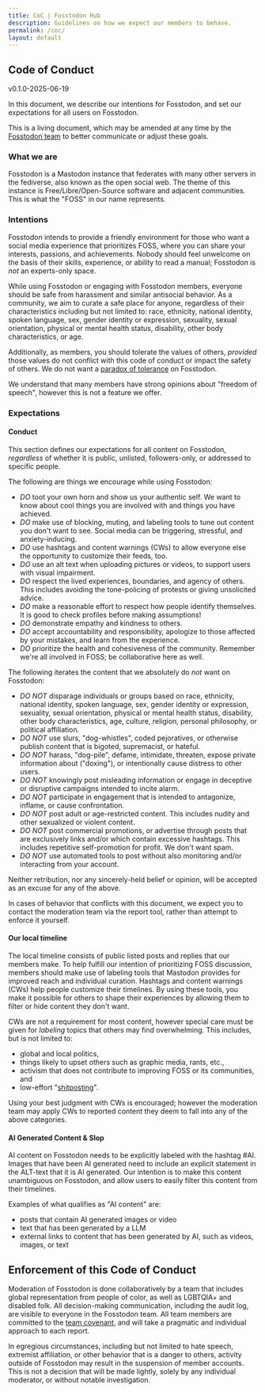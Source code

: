 ```yaml
---
title: CoC | Fosstodon Hub
description: Guidelines on how we expect our members to behave.
permalink: /coc/
layout: default
---
```

## Code of Conduct
v0.1.0-2025-06-19

In this document, we describe our intentions for Fosstodon, and set our expectations for all users on Fosstodon.

This is a living document, which may be amended at any time by the [Fosstodon team](https://hub.fosstodon.org/team) to better communicate or adjust these goals.

### What we are

Fosstodon is a Mastodon instance that federates with many other servers in the fediverse, also known as the open social web. The theme of this instance is Free/Libre/Open-Source software and adjacent communities. This is what the "FOSS" in our name represents.

### Intentions

Fosstodon intends to provide a friendly environment for those who want a social media experience that prioritizes FOSS, where you can share your interests, passions, and achievements. Nobody should feel unwelcome on the basis of their skills, experience, or ability to read a manual; Fosstodon is *not* an experts-only space.

While using Fosstodon or engaging with Fosstodon members, everyone should be safe from harassment and similar antisocial behavior. As a community, we aim to curate a safe place for anyone, regardless of their characteristics including but not limited to: race, ethnicity, national identity, spoken language, sex, gender identity or expression, sexuality, sexual orientation, physical or mental health status, disability, other body characteristics, or age.

Additionally, as members, you should tolerate the values of others, *provided* those values do not conflict with this code of conduct or impact the safety of others. We do not want a [paradox of tolerance](https://en.wikipedia.org/wiki/Paradox_of_tolerance) on Fosstodon.

We understand that many members have strong opinions about "freedom of speech", however this is not a feature we offer.

### Expectations

#### Conduct

This section defines our expectations for all content on Fosstodon, *regardless* of whether it is public, unlisted, followers-only, or addressed to specific people.

The following are things we encourage while using Fosstodon:
- *DO* toot your own horn and show us your authentic self. We want to know about cool things you are involved with and things you have achieved.
- *DO* make use of blocking, muting, and labeling tools to tune out content you don't want to see. Social media can be triggering, stressful, and anxiety-inducing.
- *DO* use hashtags and content warnings (CWs) to allow everyone else the opportunity to customize their feeds, too.
- *DO* use an alt text when uploading pictures or videos, to support users with visual impairment.
- *DO* respect the lived experiences, boundaries, and agency of others. This includes avoiding the tone-policing of protests or giving unsolicited advice.
- *DO* make a reasonable effort to respect how people identify themselves. It is good to check profiles before making assumptions!
- *DO* demonstrate empathy and kindness to others.
- *DO* accept accountability and responsibility, apologize to those affected by your mistakes, and learn from the experience.
- *DO* prioritize the health and cohesiveness of the community. Remember we're all involved in FOSS; be collaborative here as well.

The following iterates the content that we absolutely do *not* want on Fosstodon:
- *DO NOT* disparage individuals or groups based on race, ethnicity, national identity, spoken language, sex, gender identity or expression, sexuality, sexual orientation, physical or mental health status, disability, other body characteristics, age, culture, religion, personal philosophy, or political affiliation.
- *DO NOT* use slurs, "dog-whistles", coded pejoratives, or otherwise publish content that is bigoted, supremacist, or hateful.
- *DO NOT* harass, "dog-pile", defame, intimidate, threaten, expose private information about ("doxing"), or intentionally cause distress to other users.
- *DO NOT* knowingly post misleading information or engage in deceptive or disruptive campaigns intended to incite alarm.
- *DO NOT* participate in engagement that is intended to antagonize, inflame, or cause confrontation.
- *DO NOT* post adult or age-restricted content. This includes nudity and other sexualized or violent content.
- *DO NOT* post commercial promotions, or advertise through posts that are exclusively links and/or which contain excessive hashtags. This includes repetitive self-promotion for profit. We don't want spam.
- *DO NOT* use automated tools to post without also monitoring and/or interacting from your account.

Neither retribution, nor any sincerely-held belief or opinion, will be accepted as an excuse for any of the above.

In cases of behavior that conflicts with this document, we expect you to contact the moderation team via the report tool, rather than attempt to enforce it yourself.

#### Our local timeline

The local timeline consists of public listed posts and replies that our members make. To help fulfill our intention of prioritizing FOSS discussion, members should make use of labeling tools that Mastodon provides for improved reach and individual curation. Hashtags and content warnings (CWs) help people customize their timelines. By using these tools, you make it possible for others to shape their experiences by allowing them to filter or hide content they don't want.

CWs are not a requirement for most content, however special care must be given for *labeling* topics that others may find overwhelming. This includes, but is not limited to:
- global and local politics,
- things likely to upset others such as graphic media, rants, etc.,
- activism that does not contribute to improving FOSS or its communities, and
- low-effort "[shitposting](https://en.wikipedia.org/wiki/Shitposting)".

Using your best judgment with CWs is encouraged; however the moderation team may apply CWs to reported content they deem to fall into any of the above categories.

#### AI Generated Content & Slop

AI content on Fosstodon needs to be explicitly labeled with the hashtag #AI. Images that have been AI generated need to include an explicit statement in the ALT-text that it is AI generated. Our intention is to make this content unambiguous on Fosstodon, and allow users to easily filter this content from their timelines.

Examples of what qualifies as "AI content" are:
- posts that contain AI generated images or video
- text that has been generated by a LLM
- external links to content that has been generated by AI, such as videos, images, or text

## Enforcement of this Code of Conduct

Moderation of Fosstodon is done collaboratively by a team that includes global representation from people of color, as well as LGBTQIA+ and disabled folk. All decision-making communication, including the audit log, are visible to everyone in the Fosstodon team. All team members are committed to the [team covenant](https://hub.fosstodon.org/covenant), and will take a pragmatic and individual approach to each report.

In egregious circumstances, including but not limited to hate speech, extremist affiliation, or other behavior that is a danger to others, activity outside of Fosstodon may result in the suspension of member accounts. This is not a decision that will be made lightly, solely by any individual moderator, or without notable investigation.

